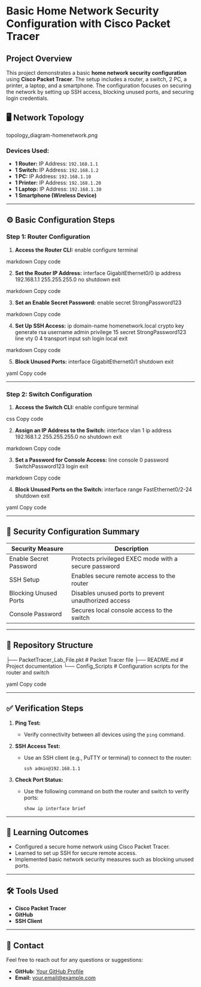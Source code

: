 # Basic Home Network Security Configuration with Cisco Packet Tracer

## Project Overview
This project demonstrates a basic **home network security configuration** using **Cisco Packet Tracer**. The setup includes a router, a switch, 2 PC, a printer, a laptop, and a smartphone. The configuration focuses on securing the network by setting up SSH access, blocking unused ports, and securing login credentials.


## 🖥️ Network Topology
topology_diagram-homenetwork.png

### Devices Used:
- **1 Router:** IP Address: `192.168.1.1`
- **1 Switch:** IP Address: `192.168.1.2`
- **1 PC:** IP Address: `192.168.1.10`
- **1 Printer:** IP Address: `192.168.1.20`
- **1 Laptop:** IP Address: `192.168.1.30`
- **1 Smartphone (Wireless Device)**

---

## ⚙️ Basic Configuration Steps

### Step 1: Router Configuration

1. **Access the Router CLI:**
enable configure terminal

markdown
Copy code

2. **Set the Router IP Address:**
interface GigabitEthernet0/0 ip address 192.168.1.1 255.255.255.0 no shutdown exit

markdown
Copy code

3. **Set an Enable Secret Password:**
enable secret StrongPassword123

markdown
Copy code

4. **Set Up SSH Access:**
ip domain-name homenetwork.local crypto key generate rsa username admin privilege 15 secret StrongPassword123 line vty 0 4 transport input ssh login local exit

markdown
Copy code

5. **Block Unused Ports:**
interface GigabitEthernet0/1 shutdown exit

yaml
Copy code

---

### Step 2: Switch Configuration

1. **Access the Switch CLI:**
enable configure terminal

css
Copy code

2. **Assign an IP Address to the Switch:**
interface vlan 1 ip address 192.168.1.2 255.255.255.0 no shutdown exit

markdown
Copy code

3. **Set a Password for Console Access:**
line console 0 password SwitchPassword123 login exit

markdown
Copy code

4. **Block Unused Ports on the Switch:**
interface range FastEthernet0/2-24 shutdown exit

yaml
Copy code

---

## 🔐 Security Configuration Summary

| **Security Measure**         | **Description**                                      |
|------------------------------|------------------------------------------------------|
| Enable Secret Password        | Protects privileged EXEC mode with a secure password |
| SSH Setup                     | Enables secure remote access to the router          |
| Blocking Unused Ports         | Disables unused ports to prevent unauthorized access |
| Console Password              | Secures local console access to the switch          |

---

## 📂 Repository Structure

├── PacketTracer_Lab_File.pkt # Packet Tracer file ├── README.md # Project documentation └── Config_Scripts # Configuration scripts for the router and switch

yaml
Copy code

---

## ✅ Verification Steps

1. **Ping Test:**
   - Verify connectivity between all devices using the `ping` command.

2. **SSH Access Test:**
   - Use an SSH client (e.g., PuTTY or terminal) to connect to the router:
     ```
     ssh admin@192.168.1.1
     ```

3. **Check Port Status:**
   - Use the following command on both the router and switch to verify ports:
     ```
     show ip interface brief
     ```

---

## 📖 Learning Outcomes

- Configured a secure home network using Cisco Packet Tracer.
- Learned to set up SSH for secure remote access.
- Implemented basic network security measures such as blocking unused ports.

---

## 🛠️ Tools Used
- **Cisco Packet Tracer**
- **GitHub**
- **SSH Client**

---

## 📩 Contact
Feel free to reach out for any questions or suggestions:
- **GitHub:** [Your GitHub Profile](#)
- **Email:** your.email@example.com
